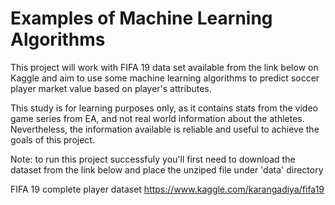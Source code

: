 # Examples of Machine Learning Algorithms

 This project will work with FIFA 19 data set available from the link below on Kaggle and aim to use 
 some machine learning algorithms to predict soccer player market value based on player's attributes.
 
 This study is for learning purposes only, as it contains stats from the video game series from EA, 
 and not real world information about the athletes. Nevertheless, the information available is reliable 
 and useful to achieve the goals of this project.

 Note: to run this project successfuly you'll first need to download the dataset from the link below 
 and place the unziped file under 'data' directory
 
 FIFA 19 complete player dataset
 https://www.kaggle.com/karangadiya/fifa19
